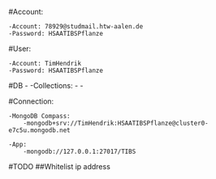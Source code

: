 #Account:

	-Account: 78929@studmail.htw-aalen.de
	-Password: HSAATIBSPflanze

#User:

	-Account: TimHendrik
	-Password: HSAATIBSPflanze

#DB
	-<TIBS>
	-Collections:
		-<Humidity>
		-<Pumped>

#Connection:

	-MongoDB Compass:
		-mongodb+srv://TimHendrik:HSAATIBSPflanze@cluster0-e7c5u.mongodb.net

	-App:
		-mongodb://127.0.0.1:27017/TIBS
	
	

#TODO 
##Whitelist ip address
